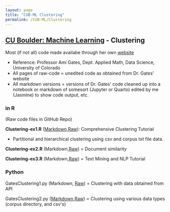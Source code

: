 ```yaml
---
layout: page
title: "CUB-ML Clustering"
permalink: /CUB-ML/Clustering
---
```

## [CU Boulder: Machine Learning](../CUB-ML.md) - Clustering
Most (if not all) code made availabe through her own [website](https://gatesboltonanalytics.com/)
- Reference: Professor Ami Gates, Dept. Applied Math, Data Science, University of Colorado
- All pages of raw-code = unedited code as obtained from Dr. Gates' website
- All markdown versions = versions of Dr. Gates' code cleaned up into a notebook or markdown of somesort (Jupyter or Quarto) edited by me (Jasmine) to show code output, etc.

### in R
(Raw code files in GitHub Repo)

**Clustering-ex1.R** ([Markdown](Markdown/clust-ex1-mkdn.html),[Raw](Raw/R-Clustering-Ex1-Raw.md)): Comprehensive Clustering Tutorial

- Partitional and hierarchical clustering using csv and corpus txt file data.

**Clustering-ex2.R** (Markdown,[Raw](Raw/R-Clustering-Ex2-Raw.md)) = Document similarity

**Clustering-ex3.R** (Markdown,[Raw](Raw/R-Clustering-Ex3-Raw.md)) = Text Mining and NLP Tutorial

### Python

GatesClustering1.py (Markdown, [Raw](Raw/R-Clustering-Ex1-Raw.md)) = Clustering with data obtained from API

GatesClustering2.py ([Markdown](Markdown/Clust2.html),[Raw](Raw/Python-Clustering-Ex2-Raw.md)) = Clustering using various data types (corpus directory, and csv's)
